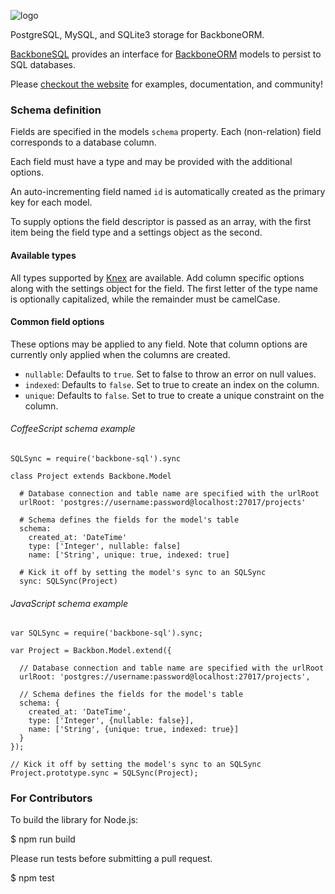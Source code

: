 ![logo](https://github.com/vidigami/backbone-sql/raw/master/media/logo.png)

PostgreSQL, MySQL, and SQLite3 storage for BackboneORM.

[BackboneSQL](http://vidigami.github.io/backbone-orm/backbone-http.html) provides an interface for [BackboneORM](http://vidigami.github.io/backbone-orm) models to persist to SQL databases.

Please [checkout the website](http://vidigami.github.io/backbone-orm/) for examples, documentation, and community!

### Schema definition

Fields are specified in the models `schema` property. Each (non-relation) field corresponds to a database column.

Each field must have a type and may be provided with the additional options.

An auto-incrementing field named `id` is automatically created as the primary key for each model.

To supply options the field descriptor is passed as an array, with the first item being the field type and a settings object
as the second.

#### Available types
All types supported by [Knex](http://knexjs.org/#Schema-increments) are available. Add column specific options along
with the settings object for the field.
The first letter of the type name is optionally capitalized, while the remainder must be camelCase.

#### Common field options
These options may be applied to any field. Note that column options are currently only applied when the columns are created.

* `nullable`: Defaults to `true`. Set to false to throw an error on null values.
* `indexed`: Defaults to `false`. Set to true to create an index on the column.
* `unique`: Defaults to `false`. Set to true to create a unique constraint on the column.

###### CoffeeScript schema example
    SQLSync = require('backbone-sql').sync

    class Project extends Backbone.Model

      # Database connection and table name are specified with the urlRoot
      urlRoot: 'postgres://username:password@localhost:27017/projects'

      # Schema defines the fields for the model's table
      schema:
        created_at: 'DateTime'
        type: ['Integer', nullable: false]
        name: ['String', unique: true, indexed: true]

      # Kick it off by setting the model's sync to an SQLSync
      sync: SQLSync(Project)

###### JavaScript schema example
    var SQLSync = require('backbone-sql').sync;

    var Project = Backbon.Model.extend({

      // Database connection and table name are specified with the urlRoot
      urlRoot: 'postgres://username:password@localhost:27017/projects',

      // Schema defines the fields for the model's table
      schema: {
        created_at: 'DateTime',
        type: ['Integer', {nullable: false}],
        name: ['String', {unique: true, indexed: true}]
      }
    });

    // Kick it off by setting the model's sync to an SQLSync
    Project.prototype.sync = SQLSync(Project);

### For Contributors

To build the library for Node.js:

  $ npm run build

Please run tests before submitting a pull request.

  $ npm test
